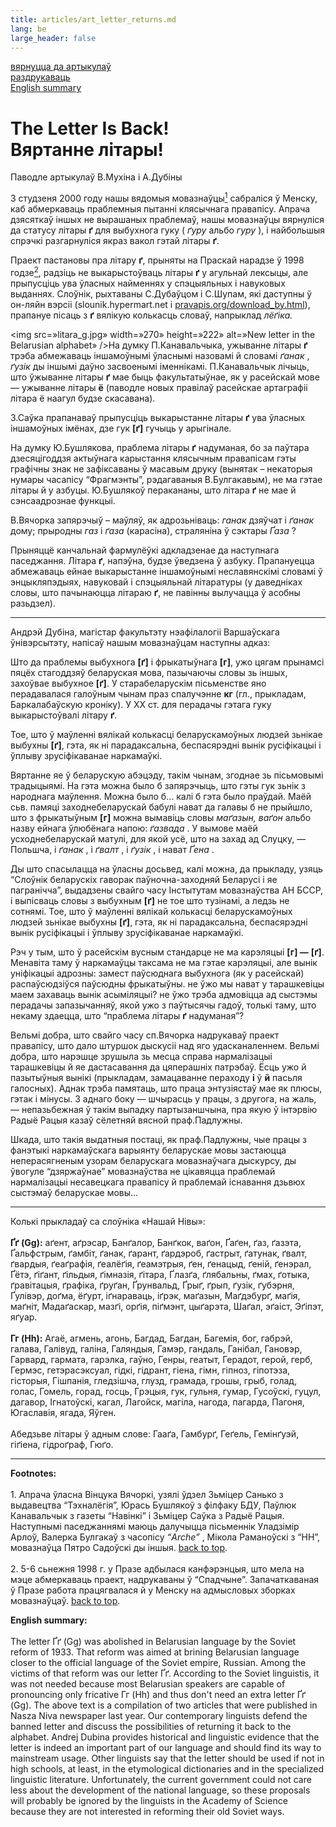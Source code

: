 ```yaml
---
title: articles/art_letter_returns.md 
lang: be
large_header: false
---
```




<a href=»articles_by.html»>вярнуцца да артыкулаў</a><br />
<a href=»#»>раздрукаваць<br />
</a><a href=»#english»>English summary</a>

<h1 id=»the-letter-is-back-вяртанне-літары»>The Letter Is Back!<br />
Вяртанне літары!</h1>

Паводле артыкулаў В.Мухіна і А.Дубіны


<span id=»footnote1»></span>3 студзеня 2000 году нашы вядомыя мовазнаўцы<a href=»#foot1»><sup>1</sup></a> сабраліся ў Менску, каб абмеркаваць праблемныя пытанні клясычнага правапісу. Апрача дзясяткаў іншых не вырашаных праблемаў, нашы мовазнаўцы вярнуліся да статусу літары <strong>ґ</strong> для выбухнога гуку ( *ґуру*  альбо  *гуру* ), і найбольшыя спрэчкі разгарнуліся якраз вакол гэтай літары <strong>ґ</strong>.


<span id=»footnote2»></span>Праект пастановы пра літару <strong>ґ</strong>, прыняты на Праскай нарадзе ў 1998 годзе<a href=»#foot2»><sup>2</sup></a>, радзіць не выкарыстоўваць літары <strong>ґ</strong> у агульнай лексыцы, але прыпусціць ува ўласных найменнях у спэцыяльных і навуковых выданнях. Слоўнік, рыхтаваны С.Дубаўцом і С.Шупам, які даступны ў он-ляйн вэрсіі (slounik.hypermart.net і <a href=»download_by.html»>pravapis.org/download_by.html</a>), прапануе пісаць з <strong>ґ</strong> вялікую колькасць словаў, напрыклад  *лёґіка.* 


<img src=»litara_g.jpg» width=»270» height=»222» alt=»New letter in the Belarusian alphabet» />На думку П.Канавальчыка, ужыванне літары <strong>ґ</strong> трэба абмежаваць іншамоўнымі ўласнымі назовамі й словамі  *ґанак* ,  *ґузік*  ды іншымі даўно засвоенымі іменнікамі. П.Канавальчык лічыць, што ўжыванне літары <strong>ґ</strong> мае быць факультатыўнае, як у расейскай мове — ужыванне літары <strong>ё</strong> (паводле новых правілаў расейскае артаграфіі літара ё наагул будзе скасавана).


З.Саўка прапанаваў прыпусціць выкарыстанне літары <strong>ґ</strong> ува ўласных іншамоўных імёнах, дзе гук <strong>[ґ]</strong> гучыць у арыгінале.


На думку Ю.Бушлякова, праблема літары <strong>ґ</strong> надуманая, бо за паўтара дзесяцігоддзя актыўнага карыстання клясычным правапісам гэты графічны знак не зафіксаваны ў масавым друку (вынятак – некаторыя нумары часапісу “Фрагмэнты”, рэдагаваныя В.Булгакавым), не ма гэтае літары й у азбуцы. Ю.Бушлякоў перакананы, што літара <strong>ґ</strong> не  мае й сэнсаадрознае функцыі.


В.Вячорка запярэчыў – маўляў, як адрозьніваць:  *ганак*  дзяўчат і  *ґанак*  дому; прыродны  *газ*  і  *ґаза*  (карасіна), страляніна ў сэктары  *Ґаза* ?


Прыняццё канчальнай фармулёўкі адкладзенае да наступнага паседжання. Літара <strong>ґ</strong>, напэўна, будзе ўведзена ў азбуку. Прапануецца абмежаваць ейнае выкарыстанне іншамоўнымі неславянскімі словамі ў энцыкляпэдыях, навуковай і спэцыяльнай літаратуры (у даведніках словы, што пачынаюцца літараю <strong>ґ</strong>, не павінны вылучацца ў асобны разьдзел).

<hr />

Андрэй Дубіна, магістар факультэту нэафілалогіі Варшаўскага ўнівэрсытэту, напісаў нашым мовазнаўцам наступны адказ:


Што да праблемы выбухнога <strong>[ґ]</strong> і фрыкатыўнага <strong>[г]</strong>, ужо цягам прынамсі пяцёх стагоддзяў беларуская мова, пазычаючы словы зь іншых, захоўвае выбухное <strong>[ґ]</strong>. У старабеларускім пісьменстве яно перадавалася галоўным чынам праз спалучэнне <strong>кг</strong> (гл., прыкладам, Баркалабаўскую кроніку). У ХХ ст. для перадачы гэтага гуку выкарыстоўвалі літару <strong>ґ</strong>.


Тое, што ў маўленні вялікай колькасці беларускамоўных людзей зьнікае выбухны <strong>[ґ]</strong>, гэта, як ні парадаксальна, беспасярэдні вынік русіфікацыі і ўплыву зрусіфікаванае наркамаўкі.


Вяртанне яе ў беларускую абэцэду, такім чынам, згоднае зь пісьмовымі традыцыямі. На гэта можна было б запярэчыць, што гэты гук зьнік з народнага маўлення. Можна было б... калі б гэта было праўдай. Маёй сьв. памяці заходнебеларускай бабулі нават да галавы б не прыйшло, што з фрыкатыўным <strong>[г]</strong> можна вымавіць словы  *маґазын, ваґон*  альбо назву ейнага ўлюбёнага напою:  *ґазвада* . У вымове маёй усходнебеларускай матулі, для якой усё, што на захад ад Слуцку, — Польшча, і  *ґанак* , і  *ґвалт* , і  *ґузік* , і нават  *Ґена* .


Ды што спасылацца на ўласны досьвед, калі можна, да прыкладу, узяць “Слоўнік беларускіх гаворак паўночна-заходняй Беларусі і яе пагранічча”, выдадзены свайго часу Інстытутам мовазнаўства АН БССР, і выпісваць словы з выбухным <strong>[ґ]</strong> не  тое што тузінамі, а ледзь не  сотнямі. Тое, што ў маўленні вялікай колькасці беларускамоўных людзей зьнікае выбухны <strong>[ґ]</strong>, гэта, як ні парадаксальна, беспасярэдні вынік русіфікацыі і ўплыву зрусіфікаванае наркамаўкі.


Рэч у тым, што ў расейскім вусным стандарце не ма карэляцыі <strong>[г] —</strong> <strong>[ґ]</strong>. Менавіта таму ў наркамаўцы таксама не ма гэтае карэляцыі, але вынік уніфікацыі адрозны: замест паўсюднага выбухнога (як у расейскай) распаўсюдзіўся паўсюдны фрыкатыўны. не ўжо мы нават у тарашкевіцы маем захаваць вынік асыміляцыі? не ўжо трэба адмовіцца ад сыстэмы перадачы запазычанняў, якой ужо з паўтысячы гадоў, толькі таму, што некаму здаецца, што “праблема літары <strong>ґ</strong> надуманая”?


Вельмі добра, што свайго часу сп.Вячорка надрукаваў праект правапісу, што дало штуршок дыскусіі над яго удасканаленнем. Вельмі добра, што нарэшце зрушыла зь месца справа нармалізацыі тарашкевіцы й яе дастасавання да цяперашніх патрэбаў. Ёсць ужо й пазытыўныя вынікі (прыкладам, замацаванне пераходу <strong>і</strong> ў <strong>й</strong> пасьля галосных). Аднак трэба памятаць, што праца энтузіястаў мае як плюсы, гэтак і мінусы. З аднаго боку — шчырасць у працы, з другога, на жаль, — непазьбежная ў такім выпадку партызаншчына, пра якую ў інтэрвію Радыё Рацыя казаў сёлетняй вясной праф.Падлужны.


Шкада, што такія выдатныя постаці, як праф.Падлужны, чые працы з фанэтыкі наркамаўскага варыянту беларускае мовы застаюцца неперасягненым узорам беларускага мовазнаўчага дыскурсу, ды ўвогуле “дзяржаўнае” мовазнаўства не цікавяцца праблемай нармалізацыі несавецкага правапісу й праблемай існавання дзьвюх сыстэмаў беларускае мовы...

<hr />

Колькі прыкладаў са слоўніка «Нашай Нівы»:<br />
<br />
<strong>Ґґ (Gg):</strong> аґент, аґрэсар, Банґалор, Банґкок, ваґон, Ґаґен, ґаз, ґазэта, Ґальфстрым, ґамбіт, ґанак, ґарант, ґардэроб, ґастрыт, ґатунак, ґвалт, ґвардыя, ґеаґрафія, ґеалёґія, ґеамэтрыя, ґен, ґенацыд, ґеній, ґенэрал, Ґётэ, ґіґант, ґільдыя, ґімназія, ґітара, Ґлазґа, ґлябальны, ґмах, ґотыка, ґравітацыя, ґрафіка, ґруґан, Ґрунвальд, Ґрыґ, ґрып, ґузік, ґубэрня, Ґулівэр, доґма, ёґурт, іґнараваць, іґрэк, маґазын, Маґдэбурґ, маґія, маґніт, Мадаґаскар, мазґі, орґія, піґмэнт, цыґарэта, Шаґал, эґаіст, Эґіпэт, яґуар.<br />
<br />
<strong>Гг (Hh):</strong> Агаё, агмень, агонь, Багдад, Багдан, Багемія, бог, габрэй, галава, Галівуд, галіна, Галяндыя, Гамэр, гандаль, Ганібал, Гановэр, Гарвард, гармата, гарэлка, гаўно, Генры, геатыт, Герадот, герой, герб, Гермэс, гетэрасэксуал, гідкі, гідрант, гіена, гімн, гіпноз, гіпотэза, гісторыя, Гішпанія, гледзішча, глузд, грамада, грошы, грыб, голад, голас, Гомель, горад, госць, Грэцыя, гук, гульня, гумар, Гусоўскі, гуцул, дагавор, Ігнатоўскі, кагал, Лагойск, магіла, нагода, пагарда, Пагоня, Югаславія, ягада, Яўген.<br />
<br />
Абедзьве літары ў адным слове: Гааґа, Гамбурґ, Геґель, Гемінґуэй, гіґіена, гідроґраф, Гюґо.

<hr />

<strong>Footnotes:</strong><br />
<br />
<span id=»foot1»></span>1. Апрача ўласна Вінцука Вячоркі, узялі ўдзел Зьміцер Санько з выдавецтва “Тэхналёгія”, Юрась Бушлякоў з філфаку БДУ, Паўлюк Канавальчык з газеты “Навінкі” і Зьміцер Саўка з Радыё Рацыя. Наступнымі паседжаннямі маюць далучыцца пісьменнік Уладзімір Арлоў, Валерка Булгакаў з часопісу  *“Arche”* , Мікола Раманоўскі з “НН”, мовазнаўца Пятро Садоўскі ды іншыя. <span class=»small»><a href=»#footnote1»>back to top</a>.</span><br />
<br />
<span id=»foot2»></span>2. 5-6 сьнежня 1998 г. у Празе адбылася канфэрэнцыя, што мела на мэце абмеркаваць праект, надрукаваны ў “Спадчыне”. Запачаткаваная ў Празе работа працягвалася й у Менску на адмысловых зборках мовазнаўцаў. <span class=»small»><a href=»#footnote2»>back to top</a>.</span>


<span id=»english»></span> <strong>English summary:</strong><br />
<br />
The letter Ґґ (Gg) was abolished in Belarusian language by the Soviet reform of 1933. That reform was aimed at brining Belarusian language closer to the official language of the Soviet empire, Russian. Among the victims of that reform was our letter Ґґ. According to the Soviet linguistis, it was not needed because most Belarusian speakers are capable of pronouncing only fricative Гг (Hh) and thus don't need an extra letter Ґґ (Gg). The above text is a compilation of two articles that were published in Nasza Niva newspaper last year. Our contemporary linguists defend the banned letter and discuss the possibilities of returning it back to the alphabet. Andrej Dubina provides historical and linguistic evidence that the letter is indeed an important part of our language and should find its way to mainstream usage. Other linguists say that the letter should be used if not in high schools, at least, in the etymological dictionaries and in the specialized linguistic literature. Unfortunately, the current government could not care less about the development of the national language, so these proposals will probably be ignored by the linguists in the Academy of Science because they are not interested in reforming their old Soviet ways.
